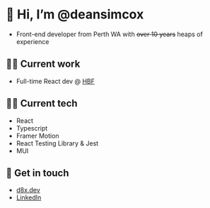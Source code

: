 # 👋 Hi, I’m @deansimcox
- Front-end developer from Perth WA with ~~over 10 years~~ heaps of experience
## 🧙‍♂️ Current work
- Full-time React dev @ [HBF](https://www.hbf.com.au/)
## 👨‍🔬 Current tech
- React
- Typescript
- Framer Motion
- React Testing Library & Jest
- MUI
## 📢 Get in touch
- [d8x.dev](https://www.d8x.dev/)
- [LinkedIn](https://www.linkedin.com/in/dean-simcox-45857851/)

